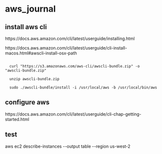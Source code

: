 <h1>aws_journal</h1>

<h2></h2>
<h2>install aws cli</h2>
<p> https://docs.aws.amazon.com/cli/latest/userguide/installing.html </p>
<p> https://docs.aws.amazon.com/cli/latest/userguide/cli-install-macos.html#awscli-install-osx-path </p>

<code>
  curl "https://s3.amazonaws.com/aws-cli/awscli-bundle.zip" -o "awscli-bundle.zip"  <br/>
  unzip awscli-bundle.zip  <br/>
  sudo ./awscli-bundle/install -i /usr/local/aws -b /usr/local/bin/aws
</code>

<h2>configure aws</h2>
<p>https://docs.aws.amazon.com/cli/latest/userguide/cli-chap-getting-started.html</p>

<h2>test</h2>
<p>aws ec2 describe-instances --output table --region us-west-2</p>
